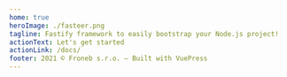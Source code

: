 ```yaml
---
home: true
heroImage: ./fasteer.png
tagline: Fastify framework to easily bootstrap your Node.js project!
actionText: Let's get started
actionLink: /docs/
footer: 2021 © Froneb s.r.o. – Built with VuePress
---
```


<RootClass />
